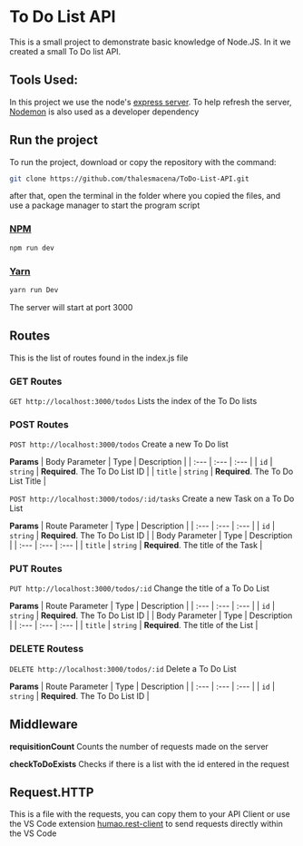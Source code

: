 # To Do List API
This is a small project to demonstrate basic knowledge of Node.JS. In it we created a small To Do list API. 

## Tools Used:
In this project we use the node's [express server](https://expressjs.com/). To help refresh the server, [Nodemon](https://nodemon.io/) is also used as a developer dependency 

## Run the project
To run the project, download or copy the repository with the command:
```Bash
git clone https://github.com/thalesmacena/ToDo-List-API.git
```
after that, open the terminal in the folder where you copied the files, and use a package manager to start the program script
### [NPM](https://www.npmjs.com/)
```Bash
npm run dev
```
### [Yarn](https://yarnpkg.com/)
```Bash
yarn run Dev
```
The server will start at port 3000

## Routes
This is the list of routes found in the index.js file

### GET Routes
`GET http://localhost:3000/todos`
Lists the index of the To Do lists

### POST Routes
`POST http://localhost:3000/todos`
Create a new To Do list

**Params**
| Body Parameter | Type | Description |
| :--- | :--- | :--- |
| `id` | `string` | **Required**. The To Do List ID |
| `title` | `string` | **Required**. The To Do List Title |

`POST http://localhost:3000/todos/:id/tasks`
Create a new Task on a To Do List

**Params**
| Route Parameter | Type | Description |
| :--- | :--- | :--- |
| `id` | `string` | **Required**. The To Do List ID |
| Body Parameter | Type | Description |
| :--- | :--- | :--- |
| `title` | `string` | **Required**. The title of the Task |


### PUT Routes
`PUT http://localhost:3000/todos/:id`
Change the title of a To Do List

**Params**
| Route Parameter | Type | Description |
| :--- | :--- | :--- |
| `id` | `string` | **Required**. The To Do List ID |
| Body Parameter | Type | Description |
| :--- | :--- | :--- |
| `title` | `string` | **Required**. The title of the List |

### DELETE Routess
`DELETE http://localhost:3000/todos/:id`
Delete a To Do List

**Params**
| Route Parameter | Type | Description |
| :--- | :--- | :--- |
| `id` | `string` | **Required**. The To Do List ID |

## Middleware

**requisitionCount**
Counts the number of requests made on the server

**checkToDoExists**
Checks if there is a list with the id entered in the request

## Request.HTTP
This is a file with the requests, you can copy them to your API Client or use the VS Code extension [humao.rest-client](https://marketplace.visualstudio.com/items?itemName=humao.rest-client) to send requests directly within the VS Code